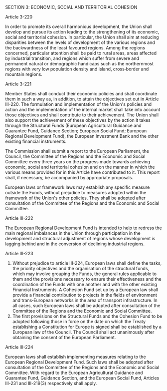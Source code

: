 SECTION 3: ECONOMIC, SOCIAL AND TERRITORIAL COHESION

Article 3-220

In order to promote its overall harmonious development, the Union shall develop and pursue its
action leading to the strengthening of its economic, social and territorial cohesion.
In particular, the Union shall aim at reducing disparities between the levels of development of the
various regions and the backwardness of the least favoured regions.
Among the regions concerned, particular attention shall be paid to rural areas, areas affected by
industrial transition, and regions which suffer from severe and permanent natural or demographic
handicaps such as the northernmost regions with very low population density and island,
cross‑border and mountain regions.

Article 3-221

Member States shall conduct their economic policies and shall coordinate them in such a way as, in
addition, to attain the objectives set out in Article III-220. The formulation and implementation of
the Union's policies and action and the implementation of the internal market shall take into account
those objectives and shall contribute to their achievement. The Union shall also support the
achievement of these objectives by the action it takes through the Structural Funds (European
Agricultural Guidance and Guarantee Fund, Guidance Section; European Social Fund; European
Regional Development Fund), the European Investment Bank and the other existing financial
instruments.

The Commission shall submit a report to the European Parliament, the Council, the Committee of
the Regions and the Economic and Social Committee every three years on the progress made towards
achieving economic, social and territorial cohesion and on the manner in which the various means
provided for in this Article have contributed to it. This report shall, if necessary, be accompanied by
appropriate proposals.

European laws or framework laws may establish any specific measure outside the Funds, without
prejudice to measures adopted within the framework of the Union's other policies. They shall be
adopted after consultation of the Committee of the Regions and the Economic and
Social Committee.

Article III-222

The European Regional Development Fund is intended to help to redress the main regional
imbalances in the Union through participation in the development and structural adjustment of
regions whose development is lagging behind and in the conversion of declining industrial regions.

Article III-223
1. Without prejudice to article III-224, European laws shall define the tasks, the priority objectives
and the organisation of the structural funds, which may involve grouping the Funds, the general rules
applicable to them and the provisions necessary to ensure their effectiveness and the coordination of
the Funds with one another and with the other existing Financial Instruments.
A Cohesion Fund set up by a European law shall provide a financial contribution to projects in the
fields of environment and trans‑European networks in the area of transport infrastructure.
In all cases, such European laws shall be adopted after consultation of the Committee of the Regions
and the Economic and Social Committee.
2. The first provisions on the Structural Funds and the Cohesion Fund to be adopted following
those in force on the date on which the Treaty establishing a Constitution for Europe is signed shall
be established by a European law of the Council. The Council shall act unanimously after obtaining
the consent of the European Parliament.

Article III-224

European laws shall establish implementing measures relating to the European Regional
Development Fund. Such laws shall be adopted after consultation of the Committee of the Regions
and the Economic and Social Committee.
With regard to the European Agricultural Guidance and Guarantee Fund, Guidance Section, and the
European Social Fund, Articles III-231 and III-219(3) respectively shall apply.
